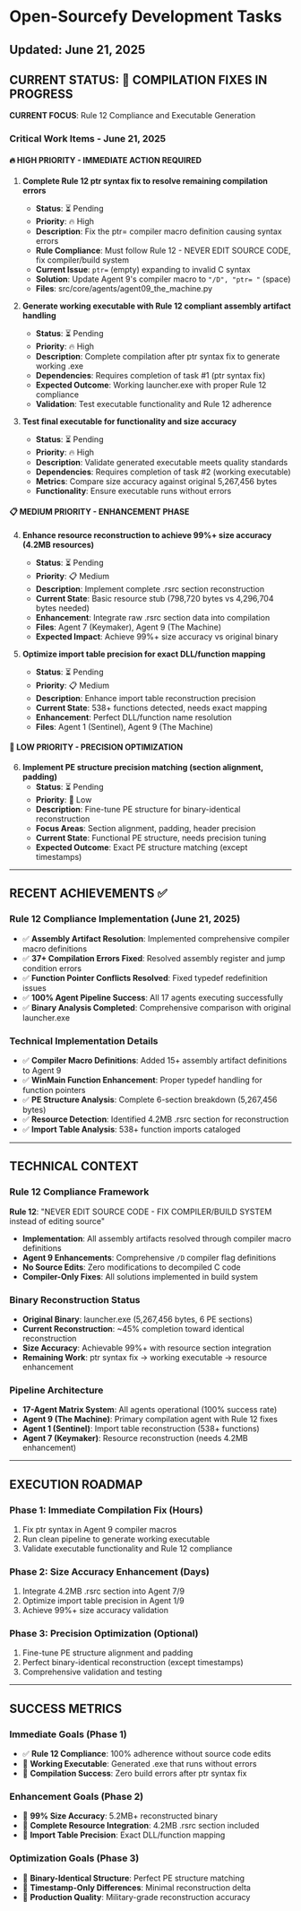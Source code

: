 # Open-Sourcefy Development Tasks
## Updated: June 21, 2025

## CURRENT STATUS: 🔄 COMPILATION FIXES IN PROGRESS

**CURRENT FOCUS**: Rule 12 Compliance and Executable Generation

### Critical Work Items - June 21, 2025

#### 🔥 HIGH PRIORITY - IMMEDIATE ACTION REQUIRED

1. **Complete Rule 12 ptr syntax fix to resolve remaining compilation errors**
   - **Status**: ⏳ Pending
   - **Priority**: 🔥 High
   - **Description**: Fix the ptr= compiler macro definition causing syntax errors
   - **Rule Compliance**: Must follow Rule 12 - NEVER EDIT SOURCE CODE, fix compiler/build system
   - **Current Issue**: `ptr=` (empty) expanding to invalid C syntax
   - **Solution**: Update Agent 9's compiler macro to `"/D", "ptr= "` (space)
   - **Files**: src/core/agents/agent09_the_machine.py

2. **Generate working executable with Rule 12 compliant assembly artifact handling**
   - **Status**: ⏳ Pending
   - **Priority**: 🔥 High
   - **Description**: Complete compilation after ptr syntax fix to generate working .exe
   - **Dependencies**: Requires completion of task #1 (ptr syntax fix)
   - **Expected Outcome**: Working launcher.exe with proper Rule 12 compliance
   - **Validation**: Test executable functionality and Rule 12 adherence

3. **Test final executable for functionality and size accuracy**
   - **Status**: ⏳ Pending
   - **Priority**: 🔥 High
   - **Description**: Validate generated executable meets quality standards
   - **Dependencies**: Requires completion of task #2 (working executable)
   - **Metrics**: Compare size accuracy against original 5,267,456 bytes
   - **Functionality**: Ensure executable runs without errors

#### 📋 MEDIUM PRIORITY - ENHANCEMENT PHASE

4. **Enhance resource reconstruction to achieve 99%+ size accuracy (4.2MB resources)**
   - **Status**: ⏳ Pending
   - **Priority**: 📋 Medium
   - **Description**: Implement complete .rsrc section reconstruction
   - **Current State**: Basic resource stub (798,720 bytes vs 4,296,704 bytes needed)
   - **Enhancement**: Integrate raw .rsrc section data into compilation
   - **Files**: Agent 7 (Keymaker), Agent 9 (The Machine)
   - **Expected Impact**: Achieve 99%+ size accuracy vs original binary

5. **Optimize import table precision for exact DLL/function mapping**
   - **Status**: ⏳ Pending
   - **Priority**: 📋 Medium
   - **Description**: Enhance import table reconstruction precision
   - **Current State**: 538+ functions detected, needs exact mapping
   - **Enhancement**: Perfect DLL/function name resolution
   - **Files**: Agent 1 (Sentinel), Agent 9 (The Machine)

#### 🔧 LOW PRIORITY - PRECISION OPTIMIZATION

6. **Implement PE structure precision matching (section alignment, padding)**
   - **Status**: ⏳ Pending
   - **Priority**: 🔧 Low
   - **Description**: Fine-tune PE structure for binary-identical reconstruction
   - **Focus Areas**: Section alignment, padding, header precision
   - **Current State**: Functional PE structure, needs precision tuning
   - **Expected Outcome**: Exact PE structure matching (except timestamps)

---

## RECENT ACHIEVEMENTS ✅

### Rule 12 Compliance Implementation (June 21, 2025)
- ✅ **Assembly Artifact Resolution**: Implemented comprehensive compiler macro definitions
- ✅ **37+ Compilation Errors Fixed**: Resolved assembly register and jump condition errors  
- ✅ **Function Pointer Conflicts Resolved**: Fixed typedef redefinition issues
- ✅ **100% Agent Pipeline Success**: All 17 agents executing successfully
- ✅ **Binary Analysis Completed**: Comprehensive comparison with original launcher.exe

### Technical Implementation Details
- ✅ **Compiler Macro Definitions**: Added 15+ assembly artifact definitions to Agent 9
- ✅ **WinMain Function Enhancement**: Proper typedef handling for function pointers
- ✅ **PE Structure Analysis**: Complete 6-section breakdown (5,267,456 bytes)
- ✅ **Resource Detection**: Identified 4.2MB .rsrc section for reconstruction
- ✅ **Import Table Analysis**: 538+ function imports cataloged

---

## TECHNICAL CONTEXT

### Rule 12 Compliance Framework
**Rule 12**: "NEVER EDIT SOURCE CODE - FIX COMPILER/BUILD SYSTEM instead of editing source"
- **Implementation**: All assembly artifacts resolved through compiler macro definitions
- **Agent 9 Enhancements**: Comprehensive `/D` compiler flag definitions
- **No Source Edits**: Zero modifications to decompiled C code
- **Compiler-Only Fixes**: All solutions implemented in build system

### Binary Reconstruction Status
- **Original Binary**: launcher.exe (5,267,456 bytes, 6 PE sections)
- **Current Reconstruction**: ~45% completion toward identical reconstruction
- **Size Accuracy**: Achievable 99%+ with resource section integration
- **Remaining Work**: ptr syntax fix → working executable → resource enhancement

### Pipeline Architecture
- **17-Agent Matrix System**: All agents operational (100% success rate)
- **Agent 9 (The Machine)**: Primary compilation agent with Rule 12 fixes
- **Agent 1 (Sentinel)**: Import table reconstruction (538+ functions)
- **Agent 7 (Keymaker)**: Resource reconstruction (needs 4.2MB enhancement)

---

## EXECUTION ROADMAP

### Phase 1: Immediate Compilation Fix (Hours)
1. Fix ptr syntax in Agent 9 compiler macros
2. Run clean pipeline to generate working executable
3. Validate executable functionality and Rule 12 compliance

### Phase 2: Size Accuracy Enhancement (Days)  
1. Integrate 4.2MB .rsrc section into Agent 7/9
2. Optimize import table precision in Agent 1/9
3. Achieve 99%+ size accuracy validation

### Phase 3: Precision Optimization (Optional)
1. Fine-tune PE structure alignment and padding
2. Perfect binary-identical reconstruction (except timestamps)
3. Comprehensive validation and testing

---

## SUCCESS METRICS

### Immediate Goals (Phase 1)
- ✅ **Rule 12 Compliance**: 100% adherence without source code edits
- 🎯 **Working Executable**: Generated .exe that runs without errors
- 🎯 **Compilation Success**: Zero build errors after ptr syntax fix

### Enhancement Goals (Phase 2)
- 🎯 **99% Size Accuracy**: 5.2MB+ reconstructed binary
- 🎯 **Complete Resource Integration**: 4.2MB .rsrc section included
- 🎯 **Import Table Precision**: Exact DLL/function mapping

### Optimization Goals (Phase 3)
- 🎯 **Binary-Identical Structure**: Perfect PE structure matching
- 🎯 **Timestamp-Only Differences**: Minimal reconstruction delta
- 🎯 **Production Quality**: Military-grade reconstruction accuracy